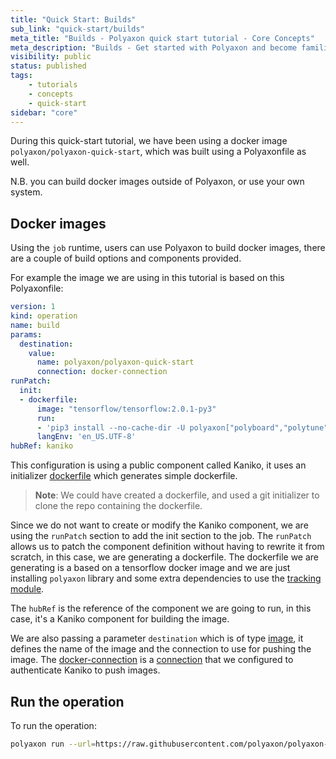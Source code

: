 ```yaml
---
title: "Quick Start: Builds"
sub_link: "quick-start/builds"
meta_title: "Builds - Polyaxon quick start tutorial - Core Concepts"
meta_description: "Builds - Get started with Polyaxon and become familiar with the ecosystem of Polyaxon with a top-level overview and useful links to get you started."
visibility: public
status: published
tags:
    - tutorials
    - concepts
    - quick-start
sidebar: "core"
---
```


During this quick-start tutorial, we have been using a docker image `polyaxon/polyaxon-quick-start`,
which was built using a Polyaxonfile as well.

N.B. you can build docker images outside of Polyaxon, or use your own system.

## Docker images

Using the `job` runtime, users can use Polyaxon to build docker images, there are a couple of build options and components provided.

For example the image we are using in this tutorial is based on this Polyaxonfile:

```yaml
version: 1
kind: operation
name: build
params:
  destination:
    value:
      name: polyaxon/polyaxon-quick-start
      connection: docker-connection
runPatch:
  init:
  - dockerfile:
      image: "tensorflow/tensorflow:2.0.1-py3"
      run:
      - 'pip3 install --no-cache-dir -U polyaxon["polyboard","polytune"]'
      langEnv: 'en_US.UTF-8'
hubRef: kaniko
```

This configuration is using a public component called Kaniko,
it uses an initializer [dockerfile](/docs/core/specification/init/) which generates simple dockerfile.

> **Note**: We could have created a dockerfile, and used a git initializer to clone the repo containing the dockerfile.

Since we do not want to create or modify the Kaniko component,
we are using the `runPatch` section to add the init section to the job.
The `runPatch` allows us to patch the component definition without having to rewrite it from scratch,
in this case, we are generating a dockerfile.
The dockerfile we are generating is a based on a tensorflow docker image and
we are just installing `polyaxon` library and some extra dependencies to use the [tracking module](/docs/experimentation/tracking/).

The `hubRef` is the reference of the component we are going to run, in this case, it's a Kaniko component for building the image.

We are also passing a parameter `destination` which is of type [image](/docs/core/specification/types/),
it defines the name of the image and the connection to use for pushing the image.
The [docker-connection](/docs/setup/connections/registry/) is a [connection](/docs/setup/connections/)
that we configured to authenticate Kaniko to push images.


## Run the operation

To run the operation:

```bash
polyaxon run --url=https://raw.githubusercontent.com/polyaxon/polyaxon-quick-start/master/helpers/build.yaml -l
```
